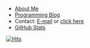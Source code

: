 
- [About Me](https://ryanfortner.github.io/about-me/)
- [Programming Blog](https://ryanfortner.github.io/blog)
- Contact: [E-mail](mailto:pinetmedia@gmail.com) or [click here](https://github.com/ryanfortner/ryanfortner/issues/new)
- [GitHub Stats](https://ryanfortner.github.io/github-stats/)

[![Hits](https://hits.seeyoufarm.com/api/count/incr/badge.svg?url=https%3A%2F%2Fgithub.com%2Fryanfortner&count_bg=%2379C83D&title_bg=%23555555&icon=&icon_color=%23E7E7E7&title=hits&edge_flat=false)](https://hits.seeyoufarm.com)
